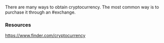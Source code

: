 There are many ways to obtain cryptocurrency. The most common way is to purchase it through an #exchange. 

### Resources
https://www.finder.com/cryptocurrency